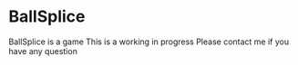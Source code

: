 # BallSplice
BallSplice is a game
This is a working in progress
Please contact me if you have any question
